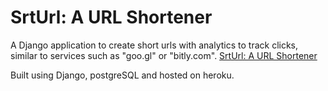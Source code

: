 # SrtUrl: A URL Shortener

A Django application to create short urls with analytics to track clicks, similar to services such as "goo.gl" or "bitly.com". 
[SrtUrl: A URL Shortener](http://srturl.carlosgonzalez.pro/)

Built using Django, postgreSQL and hosted on heroku.
